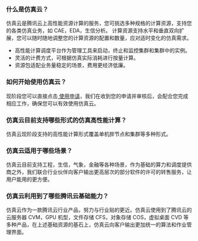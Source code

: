 ### 什么是仿真云？
仿真云是腾讯云上高性能资源计算的服务，您可挑选多种规格的计算资源，支持您的各类仿真业务，如 CAE，EDA，生信分析。
计算资源支持水平和垂直双向扩展，您可以随时随地调整您的计算资源的配置和数量，应对适时变化的仿真需求。
- 高性能计算调度平台作为管理工具来启动，终止和监控集群和集群中的实例。
- 灵活的计费方式，可根据仿真实际消耗进行按量计算。
- 资源包适配业务量稳定的场景，费用更经济低廉。

### 如何开始使用仿真云？
现阶段您可以直接点击[ 使用申请](https://cloud.tencent.com/apply/p/0pkodydqmypq)，我们在收到您的申请并审核后，会配合您完成相应工作，确保您可以有效使用仿真云。


### 仿真云目前支持哪些形式的仿真高性能计算？
仿真云现阶段支持的高性能计算形式覆盖单机胖节点和集群等多种形式。

### 仿真云适用于哪些场景？
仿真云目前支持工程，生信，气象，金融等各种场景，作为基础的算力和调度提供商之外，我们联合行业伙伴向客户输出更高层次的部分软件的许可的转售服务，让用户能用的更方便。

### 仿真云利用到了哪些腾讯云基础能力？
仿真云作为一款腾讯云行业产品，努力与行业贴的更近。仿真云使用到了腾讯云的云服务器 CVM，GPU 机型，文件存储 CFS，对象存储 COS，虚拟桌面 CVD 等多种产品，在上述基础资源的基石上，仿真云向客户输出更加统一的算法和作业管理界面。
